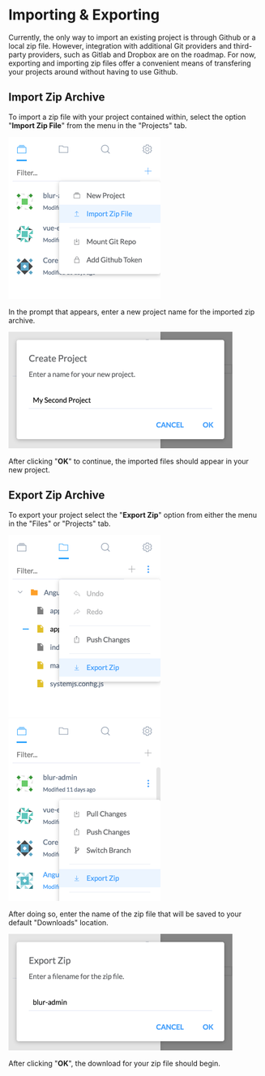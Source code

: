 # Importing & Exporting

Currently, the only way to import an existing project is through Github or a local zip file. However, integration with additional Git providers and third-party providers, such as Gitlab and Dropbox are on the roadmap. For now, exporting and importing zip files offer a convenient means of transfering your projects around without having to use Github.

## Import Zip Archive

To import a zip file with your project contained within, select the option "__Import Zip File__" from the menu in the "Projects" tab.

<img width="300" src="../img/index/import-zip.png">

In the prompt that appears, enter a new project name for the imported zip archive.

<img width="442" src="../img/importing-exporting/import-0.png">

After clicking "__OK__" to continue, the imported files should appear in your new project.

## Export Zip Archive

To export your project select the "__Export Zip__" option from either the menu in the "Files" or "Projects" tab.

<img width="300" src="../img/importing-exporting/export-0.png">
<img width="300" src="../img/importing-exporting/export-1.png">

After doing so, enter the name of the zip file that will be saved to your default "Downloads" location.

<img width="442" src="../img/importing-exporting/export-2.png">

After clicking "__OK__", the download for your zip file should begin.

<script async src="https://www.googletagmanager.com/gtag/js?id=UA-124804584-3"></script>
<script>
window.dataLayer = window.dataLayer || [];
function gtag(){dataLayer.push(arguments);}
gtag('js', new Date());
gtag('config', 'UA-124804584-3');
</script>